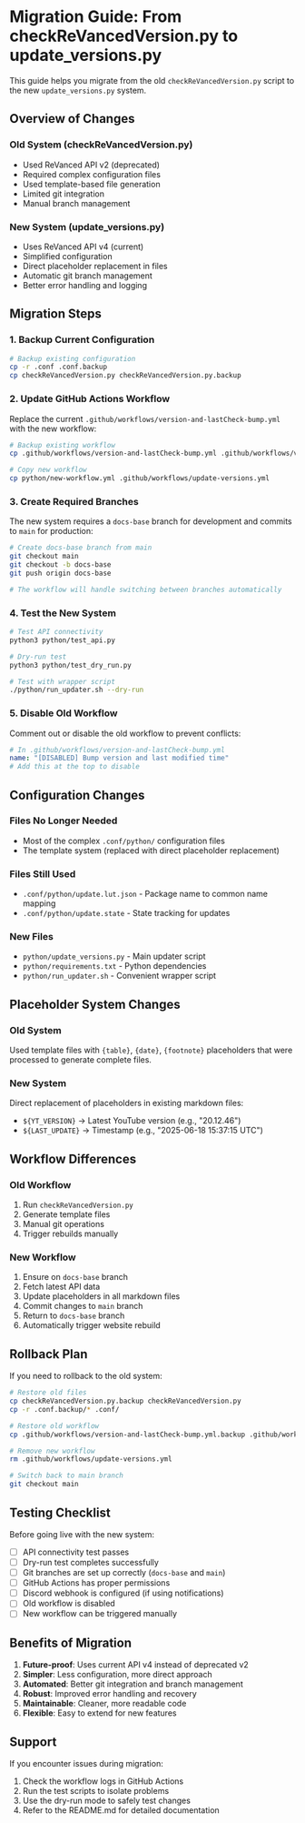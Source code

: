 # Migration Guide: From checkReVancedVersion.py to update_versions.py

This guide helps you migrate from the old `checkReVancedVersion.py` script to the new `update_versions.py` system.

## Overview of Changes

### Old System (checkReVancedVersion.py)
- Used ReVanced API v2 (deprecated)
- Required complex configuration files
- Used template-based file generation
- Limited git integration
- Manual branch management

### New System (update_versions.py)
- Uses ReVanced API v4 (current)
- Simplified configuration
- Direct placeholder replacement in files
- Automatic git branch management
- Better error handling and logging

## Migration Steps

### 1. Backup Current Configuration
```bash
# Backup existing configuration
cp -r .conf .conf.backup
cp checkReVancedVersion.py checkReVancedVersion.py.backup
```

### 2. Update GitHub Actions Workflow

Replace the current `.github/workflows/version-and-lastCheck-bump.yml` with the new workflow:

```bash
# Backup existing workflow
cp .github/workflows/version-and-lastCheck-bump.yml .github/workflows/version-and-lastCheck-bump.yml.backup

# Copy new workflow
cp python/new-workflow.yml .github/workflows/update-versions.yml
```

### 3. Create Required Branches

The new system requires a `docs-base` branch for development and commits to `main` for production:

```bash
# Create docs-base branch from main
git checkout main
git checkout -b docs-base
git push origin docs-base

# The workflow will handle switching between branches automatically
```

### 4. Test the New System

```bash
# Test API connectivity
python3 python/test_api.py

# Dry-run test
python3 python/test_dry_run.py

# Test with wrapper script
./python/run_updater.sh --dry-run
```

### 5. Disable Old Workflow

Comment out or disable the old workflow to prevent conflicts:

```yaml
# In .github/workflows/version-and-lastCheck-bump.yml
name: "[DISABLED] Bump version and last modified time"
# Add this at the top to disable
```

## Configuration Changes

### Files No Longer Needed
- Most of the complex `.conf/python/` configuration files
- The template system (replaced with direct placeholder replacement)

### Files Still Used
- `.conf/python/update.lut.json` - Package name to common name mapping
- `.conf/python/update.state` - State tracking for updates

### New Files
- `python/update_versions.py` - Main updater script
- `python/requirements.txt` - Python dependencies
- `python/run_updater.sh` - Convenient wrapper script

## Placeholder System Changes

### Old System
Used template files with `{table}`, `{date}`, `{footnote}` placeholders that were processed to generate complete files.

### New System
Direct replacement of placeholders in existing markdown files:
- `${YT_VERSION}` → Latest YouTube version (e.g., "20.12.46")
- `${LAST_UPDATE}` → Timestamp (e.g., "2025-06-18 15:37:15 UTC")

## Workflow Differences

### Old Workflow
1. Run `checkReVancedVersion.py`
2. Generate template files
3. Manual git operations
4. Trigger rebuilds manually

### New Workflow
1. Ensure on `docs-base` branch
2. Fetch latest API data
3. Update placeholders in all markdown files
4. Commit changes to `main` branch
5. Return to `docs-base` branch
6. Automatically trigger website rebuild

## Rollback Plan

If you need to rollback to the old system:

```bash
# Restore old files
cp checkReVancedVersion.py.backup checkReVancedVersion.py
cp -r .conf.backup/* .conf/

# Restore old workflow
cp .github/workflows/version-and-lastCheck-bump.yml.backup .github/workflows/version-and-lastCheck-bump.yml

# Remove new workflow
rm .github/workflows/update-versions.yml

# Switch back to main branch
git checkout main
```

## Testing Checklist

Before going live with the new system:

- [ ] API connectivity test passes
- [ ] Dry-run test completes successfully
- [ ] Git branches are set up correctly (`docs-base` and `main`)
- [ ] GitHub Actions has proper permissions
- [ ] Discord webhook is configured (if using notifications)
- [ ] Old workflow is disabled
- [ ] New workflow can be triggered manually

## Benefits of Migration

1. **Future-proof**: Uses current API v4 instead of deprecated v2
2. **Simpler**: Less configuration, more direct approach
3. **Automated**: Better git integration and branch management
4. **Robust**: Improved error handling and recovery
5. **Maintainable**: Cleaner, more readable code
6. **Flexible**: Easy to extend for new features

## Support

If you encounter issues during migration:

1. Check the workflow logs in GitHub Actions
2. Run the test scripts to isolate problems
3. Use the dry-run mode to safely test changes
4. Refer to the README.md for detailed documentation
